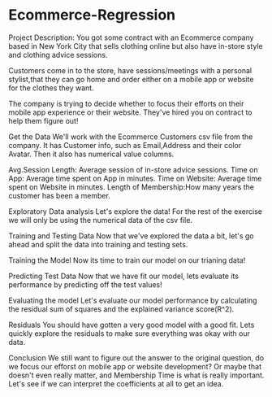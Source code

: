 # Ecommerce-Regression
Project Description:
You got some contract with an Ecommerce company based in New York City that sells clothing online but also have in-store style and clothing advice sessions.

Customers come in to the store, have sessions/meetings with a personal stylist,that they can go home and order either on a mobile app or website for the clothes they want.

The company is trying to decide whether to focus their efforts on their mobile app experience or their website. They've hired you on contract to help them figure out!

Get the Data
We'll work with the Ecommerce Customers csv file from the company. It has Customer info, such as Email,Address and their color Avatar. Then it also has numerical value columns.

Avg.Session Length: Average session of in-store advice sessions.
Time on App: Average time spent on App in minutes.
Time on Website: Average time spent on Website in minutes.
Length of Membership:How many years the customer has been a member.

Exploratory Data analysis
Let's explore the data!
For the rest of the exercise we will only be using the numerical data of the csv file.

Training and Testing Data
Now that we've explored the data a bit, let's go ahead and split the data into training and testing sets.

Training the Model
Now its time to train our model on our trianing data!

Predicting Test Data
Now that we have fit our model, lets evaluate its performance by predicting off the test values!

Evaluating the model
Let's evaluate our model performance by calculating the residual sum of squares and the explained variance score(R^2).

Residuals
You should have gotten a very good model with a good fit. Lets quickly explore the residuals to make sure everything was okay with our data.

Conclusion
We still want to figure out the answer to the original question, do we focus our efforst on mobile app or website development? Or maybe that doesn't even really matter, and Membership Time is what is really important. Let's see if we can interpret the coefficients at all to get an idea.
